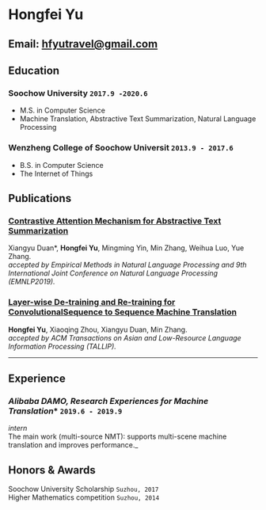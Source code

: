 
# Hongfei **Yu**

## Email: hfyutravel@gmail.com
## Education

### **Soochow University** `2017.9 -2020.6`


- M.S. in Computer Science
- Machine Translation, Abstractive Text Summarization, Natural Language Processing

### **Wenzheng College of Soochow Universit** `2013.9 - 2017.6`


- B.S. in Computer Science
- The Internet of Things


## Publications


### [**Contrastive Attention Mechanism for Abstractive Text Summarization**](https://arxiv.org/abs/1910.13114)

Xiangyu Duan*, **Hongfei Yu**, Mingming Yin, Min Zhang, Weihua Luo, Yue Zhang. _<br>
accepted by Empirical Methods in Natural Language Processing and 9th International Joint Conference on Natural Language Processing (EMNLP2019)._<br>


### [**Layer-wise De-training and Re-training for ConvolutionalSequence to Sequence Machine Translation**](https://dl.acm.org/doi/abs/10.1145/3358414)

**Hongfei Yu**, Xiaoqing Zhou, Xiangyu Duan, Min Zhang._<br>
accepted by ACM Transactions on Asian and Low-Resource Language Information Processing (TALLIP)._<br>

----

## Experience

### *Alibaba DAMO, Research Experiences for Machine Translation** `2019.6 - 2019.9`

_intern_<br>
The main work (multi-source NMT): supports multi-scene machine translation and improves performance._<br>


## Honors & Awards

Soochow University Scholarship `Suzhou, 2017` <br>
Higher Mathematics competition `Suzhou, 2014`<br>


<!-- ### Footer

Last updated: Juanary 2020 -->
